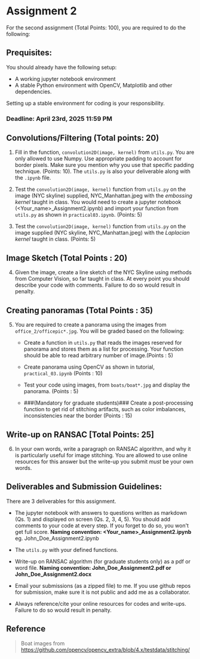 # Assignment 2 #
For the second assignment (Total Points: 100), you are required to do the following:

## Prequisites:
You should already have the following setup:
- A working jupyter notebook environment
- A stable Python environment with OpenCV, Matplotlib and other dependencies.

Setting up a stable environment for coding is your responsibility.

### Deadline: April 23rd, 2025 11:59 PM

## Convolutions/Filtering (Total points: 20)

1. Fill in the function, `convolution2D(image, kernel)` from `utils.py`. You are only allowed to use Numpy. Use appropriate padding to account for border pixels. Make sure you mention why you use that specific padding technique. (Points: 10). The `utils.py` is also your deliverable along with the `.ipynb` file.

2. Test the `convolution2D(image, kernel)` function from  `utils.py` on the image (NYC skyline) supplied, NYC_Manhattan.jpeg with the *embossing kernel* taught in class. You would need to create a jupyter notebook (<Your_name>_Assignment2.ipynb) and import your function from `utils.py` as shown in `practical03.ipynb`. (Points: 5)

3. Test the `convolution2D(image, kernel)` function from  `utils.py` on the image supplied (NYC skyline, NYC_Manhattan.jpeg) with the *Laplacian kernel* taught in class. (Points: 5)


## Image Sketch (Total Points : 20)

4. Given the image, create a line sketch of the NYC Skyline using methods from Computer Vision, so far taught in class. At every point you should describe your code with comments. Failure to do so would result in penalty.

## Creating panoramas (Total Points : 35)

5. You are required to create a panorama using the images from `office_2/officepic*.jpg`. You will be graded based on the following:

    - Create a function in `utils.py` that reads the images reserved for panorama and stores them as a list for processing. Your function should be able to read arbitrary number of image.(Points : 5)

    - Create panorama using OpenCV as shown in tutorial, `practical_03.ipynb` (Points : 10)

    - Test your code using images, from `boats/boat*.jpg` and display the panorama. (Points : 5)

    - ###(Mandatory for graduate students)### Create a post-processing function to get rid of stitching artifacts, such as color imbalances, inconsistencies near the border (Points : 15)
    

## Write-up on RANSAC [Total Points: 25]

6. In your own words, write a paragraph on RANSAC algorithm, and why it is particularly useful for image stitching.  You are allowed to use online resources for this answer but the write-up you submit *must* be your own words. 


## Deliverables and Submission Guidelines:

There are 3 deliverables for this assignment.

* The jupyter notebook with answers to questions written as markdown (Qs. 1) and displayed on screen (Qs. 2, 3, 4, 5). You should add comments to your code at every step.  If you forget to do so, you won't get full score. **Naming convention: <Your_name>_Assignment2.ipynb** eg. John_Doe_Assignment2.ipynb

* The `utils.py` with your defined functions.

* Write-up on RANSAC algorithm (for graduate students only) as a pdf or word file.
**Naming convention: John_Doe_Assignment2.pdf or John_Doe_Assignment2.docx**

* Email your submissions (as a zipped file) to me. If you use github repos for submission, make sure it is not public and add me as a collaborator.

* Always reference/cite your online resources for codes and write-ups. Failure to do so would result in penalty.

## Reference
> Boat images from https://github.com/opencv/opencv_extra/blob/4.x/testdata/stitching/ 

